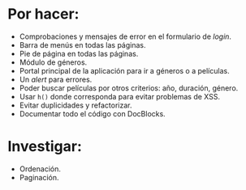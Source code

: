 # Por hacer:

- Comprobaciones y mensajes de error en el formulario de *login*.
- Barra de menús en todas las páginas.
- Pie de página en todas las páginas.
- Módulo de géneros.
- Portal principal de la aplicación para ir a géneros o a películas.
- Un *alert* para errores.
- Poder buscar películas por otros criterios: año, duración, género.
- Usar `h()` donde corresponda para evitar problemas de XSS.
- Evitar duplicidades y refactorizar.
- Documentar todo el código con DocBlocks.

# Investigar:

- Ordenación.
- Paginación.
